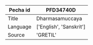 |Pecha id | PFD34740D
| --- | --- 
|Title | Dharmasamuccaya 
|Language | ['English', 'Sanskrit']
|Source | 'GRETIL'
